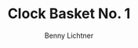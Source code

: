 ---
title: Clock Basket No. 1
author: Benny Lichtner
tableOfContentsImageUrl: ./images/title-images/benny-700x350.png
titleImageUrl: ./images/title-images/benny-700x350.png
description: A dialog imagining a world without clocks, followed by a decentralized magic trick. Best enjoyed with a friend.
weight: 8
---